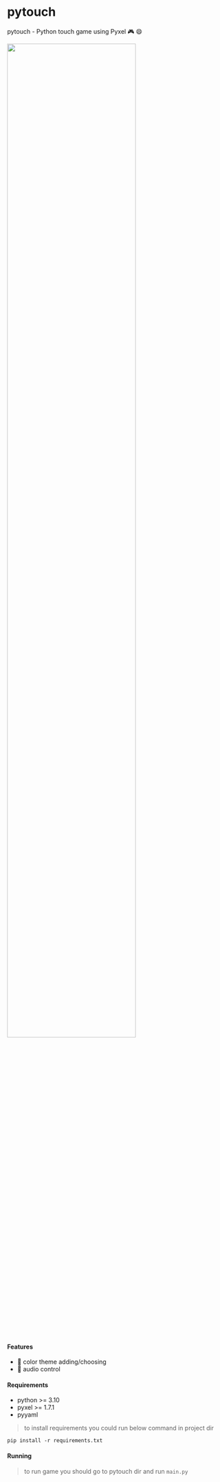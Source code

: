 # pytouch

pytouch - Python touch game using Pyxel :video_game: :smile:

<img width=77% src='https://user-images.githubusercontent.com/59062496/179419978-54dfd3dd-0800-4e50-bfe7-d50e40ad43b2.gif'>

#### Features

- :open_file_folder: color theme adding/choosing
- :musical_note: audio control

#### Requirements

- python >= 3.10
- pyxel >= 1.7.1
- pyyaml

> to install requirements you could run below command in project dir

```shell
pip install -r requirements.txt
```

#### Running

> to run game you should go to pytouch dir and run `main.py`
